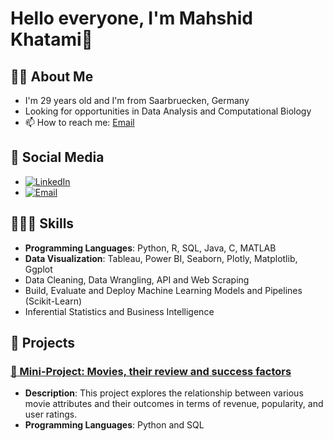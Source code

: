 # Hello everyone, I'm Mahshid Khatami👋


## 👩‍💻 About Me 
- I'm 29 years old and I'm from Saarbruecken, Germany
- Looking for opportunities in Data Analysis and Computational Biology  
- 📫 How to reach me: [Email](khatami.mahshid@gmail.com)





## 📱 Social Media
- [![LinkedIn](https://img.shields.io/badge/LinkedIn-Connect-blue)](https://www.linkedin.com/in/mahshidkhatami-data-analyst)
- [![Email](https://img.shields.io/badge/Email-Connect-blue)](mailto:khatami.mahshid@gmail.com)



## 👩🏻‍💼 Skills
- **Programming Languages**: Python, R, SQL, Java, C, MATLAB
- **Data Visualization**: Tableau, Power BI, Seaborn, Plotly, Matplotlib, Ggplot 
- Data Cleaning, Data Wrangling, API and Web Scraping
- Build, Evaluate and Deploy Machine Learning Models and Pipelines (Scikit-Learn)
- Inferential Statistics and Business Intelligence


## 📝 Projects
### [🎥 Mini-Project: Movies, their review and success factors](https://github.com/mahshid1373/mp_movies_sql)
- **Description**: This project explores the relationship between various movie attributes and their outcomes in terms of revenue, popularity, and user ratings.
- **Programming Languages**: Python and SQL
